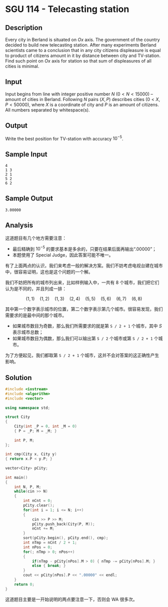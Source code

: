# SGU 114 - Telecasting station


## Description

Every city in Berland is situated on $Ox$ axis. The government of the country decided to build new telecasting station. After many experiments Berland scientists came to a conclusion that in any city citizens displeasure is equal to product of citizens amount in it by distance between city and TV-station. Find such point on $Ox$ axis for station so that sum of displeasures of all cities is minimal.

## Input

Input begins from line with integer positive number $N$ ($0<N<15000$) – amount of cities in Berland. Following $N$ pairs $(X, P)$ describes cities ($0<X, P<50000$), where $X$ is a coordinate of city and $P$ is an amount of citizens. All numbers separated by whitespace(s).

## Output

Write the best position for TV-station with accuracy $10^{-5}$.

## Sample Input

```
4
1 3
2 1
5 2
6 2
```

## Sample Output

```
3.00000
```

## Analysis

这道题目有几个地方需要注意：

* 最后精确到 $10^{-5}$ 的要求基本是多余的，只要在结果后面再输出“.00000”；
* 本题使用了 Special Judge，因此答案可能不唯一。

有了上面两点的认识，我们来考虑一般的解决方案。我们不妨考虑电视台建在城市中，很容易证明，这也是这个问题的一个解。

我们不妨把所有的城市列出来，比如样例输入中，一共有 8 个城市，我们把它们认为是不同的，并且列成一排：

$$(1, 1)\quad (1, 2)\quad (1, 3)\quad (2, 4)\quad (5, 5)\quad (5, 6)\quad (6, 7)\quad (6, 8)$$

其中第一个数字表示城市的位置，第二个数字表示第几个城市。很容易发现，我们需要求的是最中间的那个城市。

* 如果城市数目为奇数，那么我们所需要求的就是第 `S / 2 + 1` 个城市，其中 $S$ 表示城市总数；
* 如果城市数目为偶数，那么我们可以输出第 `S / 2` 个城市或第 `S / 2 + 1` 个城市。

为了方便起见，我们都取第 `S / 2 + 1` 个城市，这并不会对答案的这正确性产生影响。

## Solution

```cpp
#include <iostream>
#include <algorithm>
#include <vector>
 
using namespace std;
 
struct City
{
    City(int _P = 0, int _M = 0)
    { P = _P; M = _M; }
 
    int P, M;
};
 
int cmp(City x, City y)
{ return x.P < y.P; }
 
vector<City> pCity;
 
int main()
{
    int N, P, M;
    while(cin >> N)
    {
        int nCnt = 0;
        pCity.clear();
        for(int i = 1; i <= N; i++)
        {
            cin >> P >> M;
            pCity.push_back(City(P, M));
            nCnt += M;
        }
        sort(pCity.begin(), pCity.end(), cmp);
        int nTmp = nCnt / 2 + 1;
        int nPos = 0;
        for(; nTmp > 0; nPos++)
        {
            if(nTmp - pCity[nPos].M > 0) { nTmp -= pCity[nPos].M; }
            else { break; }
        }
        cout << pCity[nPos].P << ".00000" << endl;
    }
    return 0;
}
```

这道题目主要是一开始说明的两点要注意一下，否则会 WA 很多次。
